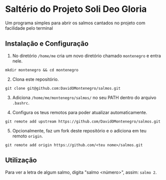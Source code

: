 # Saltério do Projeto Soli Deo Gloria
Um programa simples para abrir os salmos cantados no projeto com facilidade pelo terminal

## Instalação e Configuração
1. No diretório `/home/me` cria um novo diretório chamado `montenegro` e entra nele.
  ```
  mkdir montenegro && cd montenegro
  ```
  
2. Clona este repositório.
  ```
  git clone git@github.com:DavidOMontenegro/salmos.git
  ```
  
3. Adiciona `/home/me/montenegro/salmos/` no seu PATH dentro do arquivo `.bashrc`.


4. Configura os teus remotos para poder atualizar automaticamente.
  ```
  git remote add upstream https://github.com/DavidOMontenegro/salmos.git
  ```
  
5. Opcionalmente, faz um fork deste repositório e o adiciona em teu remoto `origin`.
  ```
  git remote add origin https://github.com/<teu nome>/salmos.git
  ```

## Utilização
Para ver a letra de algum salmo, digita "salmo <número>", assim: `salmo 2`.
